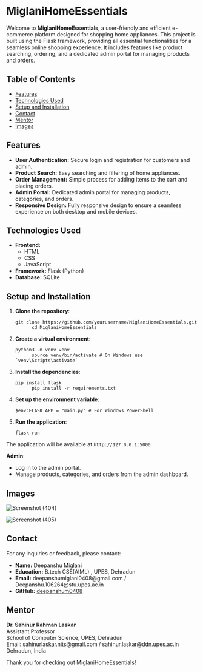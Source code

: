 <!DOCTYPE html>
<html lang="en">
<head>
  <meta charset="UTF-8">
  <meta name="viewport" content="width=device-width, initial-scale=1.0">
</head>
<body>
  <h1>MiglaniHomeEssentials</h1>
  
  <p>Welcome to <strong>MiglaniHomeEssentials</strong>, a user-friendly and efficient e-commerce platform designed for shopping home appliances. This project is built using the Flask framework, providing all essential functionalities for a seamless online shopping experience. It includes features like product searching, ordering, and a dedicated admin portal for managing products and orders.</p>
  
  <h2>Table of Contents</h2>
  <ul>
    <li><a href="#features">Features</a></li>
    <li><a href="#technologies-used">Technologies Used</a></li>
    <li><a href="#setup-and-installation">Setup and Installation</a></li>
    <li><a href="#contact">Contact</a></li>
    <li><a href="#mentor">Mentor</a></li>
    <li><a href="#images">Images</a></li>
  </ul>
  
  <h2 id="features">Features</h2>
  <ul>
    <li><strong>User Authentication:</strong> Secure login and registration for customers and admin.</li>
    <li><strong>Product Search:</strong> Easy searching and filtering of home appliances.</li>
    <li><strong>Order Management:</strong> Simple process for adding items to the cart and placing orders.</li>
    <li><strong>Admin Portal:</strong> Dedicated admin portal for managing products, categories, and orders.</li>
    <li><strong>Responsive Design:</strong> Fully responsive design to ensure a seamless experience on both desktop and mobile devices.</li>
  </ul>
  
  <h2 id="technologies-used">Technologies Used</h2>
  <ul>
    <li><strong>Frontend:</strong>
      <ul>
        <li>HTML</li>
        <li>CSS</li>
        <li>JavaScript</li>
      </ul>
    </li>
    <li><strong>Framework:</strong> Flask (Python)</li>
    <li><strong>Database:</strong> SQLite</li>
  </ul>
  
  <h2 id="setup-and-installation">Setup and Installation</h2>
  <ol>
    <li><strong>Clone the repository</strong>:
      <pre><code>git clone https://github.com/yourusername/MiglaniHomeEssentials.git
      cd MiglaniHomeEssentials</code></pre>
    </li>
    <li><strong>Create a virtual environment</strong>:
      <pre><code>python3 -m venv venv
      source venv/bin/activate # On Windows use `venv\Scripts\activate`</code></pre>
    </li>
    <li><strong>Install the dependencies</strong>:
      <pre><code>pip install flask
      pip install -r requirements.txt</code></pre>
    </li>
    <li><strong>Set up the environment variable</strong>:
      <pre><code>$env:FLASK_APP = "main.py" # For Windows PowerShell</code></pre>
    </li>
    <li><strong>Run the application</strong>:
      <pre><code>flask run</code></pre>
    </li>
  </ol>
  
  <p>The application will be available at <code>http://127.0.0.1:5000</code>.</p>
  
  
  <p><strong>Admin</strong>:</p>
  <ul>
    <li>Log in to the admin portal.</li>
    <li>Manage products, categories, and orders from the admin dashboard.</li>
  </ul>

   <h2 id="images">Images</h2>

   ![Screenshot (404)](https://github.com/deepanshum0408/Flask-E-commerce-website/assets/119794791/34d46b88-5f2e-4d84-ad0f-1b5fec7a60f3)

 


   ![Screenshot (405)](https://github.com/deepanshum0408/Flask-E-commerce-website/assets/119794791/dc39752e-f939-4619-96f4-6f612e22ae45)


   
 

  <h2 id="contact">Contact</h2>
  <p>For any inquiries or feedback, please contact:</p>
  <ul>
    <li><strong>Name:</strong> Deepanshu Miglani</li>
    <li><strong>Education:</strong> B.tech CSE(AIML) , UPES, Dehradun</li>
    <li><strong>Email:</strong> deepanshumiglani0408@gmail.com / Deepanshu.106264@stu.upes.ac.in</li>
    <li><strong>GitHub:</strong> <a href="https://github.com/deepanshum0408">deepanshum0408</a></li>
  </ul>
  
  <h2 id="mentor">Mentor</h2>
  <p><strong>Dr. Sahinur Rahman Laskar</strong><br>
  Assistant Professor<br>
  School of Computer Science, UPES, Dehradun<br>
  Email: sahinurlaskar.nits@gmail.com / sahinur.laskar@ddn.upes.ac.in<br>
  Dehradun, India</p>
  
 
  
  
  <p>Thank you for checking out MiglaniHomeEssentials!</p>
</body>
</html>
